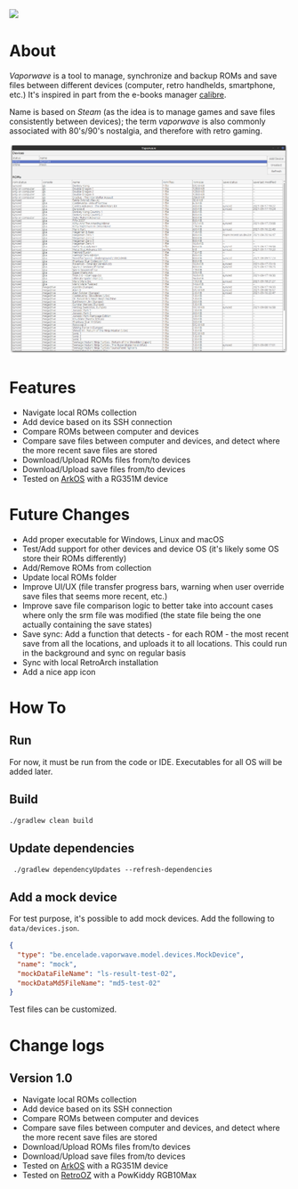 <a href="https://paypal.me/benckx/2">
<img src="https://img.shields.io/badge/Donate-PayPal-green.svg"/>
</a>

# About

*Vaporwave* is a tool to manage, synchronize and backup ROMs and save files between different devices (computer, retro
handhelds, smartphone, etc.) It's inspired in part from the e-books
manager [calibre](https://github.com/kovidgoyal/calibre).

Name is based on _Steam_ (as the idea is to manage games and save files consistently between devices); the term
*vaporwave* is also commonly associated with 80's/90's nostalgia, and therefore with retro gaming.

![](img/ui1.png)

# Features

- Navigate local ROMs collection
- Add device based on its SSH connection
- Compare ROMs between computer and devices
- Compare save files between computer and devices, and detect where the more recent save files are stored
- Download/Upload ROMs files from/to devices
- Download/Upload save files from/to devices
- Tested on [ArkOS](https://github.com/christianhaitian/arkos/wiki) with a RG351M device

# Future Changes

- Add proper executable for Windows, Linux and macOS
- Test/Add support for other devices and device OS (it's likely some OS store their ROMs differently)
- Add/Remove ROMs from collection
- Update local ROMs folder
- Improve UI/UX (file transfer progress bars, warning when user override save files that seems more recent, etc.)
- Improve save file comparison logic to better take into account cases where only the srm file was modified (the state
  file being the one actually containing the save states)
- Save sync: Add a function that detects - for each ROM - the most recent save from all the locations, and uploads it to
  all locations. This could run in the background and sync on regular basis
- Sync with local RetroArch installation
- Add a nice app icon

# How To

## Run

For now, it must be run from the code or IDE. Executables for all OS will be added later.

## Build

```
./gradlew clean build
```

## Update dependencies

```
 ./gradlew dependencyUpdates --refresh-dependencies
```

## Add a mock device

For test purpose, it's possible to add mock devices. Add the following to `data/devices.json`.

```json
{
  "type": "be.encelade.vaporwave.model.devices.MockDevice",
  "name": "mock",
  "mockDataFileName": "ls-result-test-02",
  "mockDataMd5FileName": "md5-test-02"
}
```

Test files can be customized.

# Change logs

## Version 1.0

- Navigate local ROMs collection
- Add device based on its SSH connection
- Compare ROMs between computer and devices
- Compare save files between computer and devices, and detect where the more recent save files are stored
- Download/Upload ROMs files from/to devices
- Download/Upload save files from/to devices
- Tested on [ArkOS](https://github.com/christianhaitian/arkos/wiki) with a RG351M device
- Tested on [RetroOZ](https://github.com/southoz/RetroOZ/wiki) with a PowKiddy RGB10Max 
